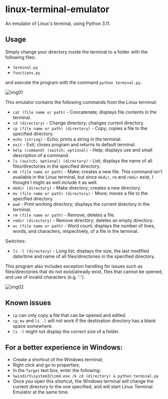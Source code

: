 # linux-terminal-emulator
An emulator of Linux's terminal, using Python 3.11.

## Usage
Simply change your directory inside the terminal to a folder with the following files:

- `terminal.py`
- `functions.py`

and execute the program with the command `python terminal.py`.

![img01](https://i.imgur.com/s4rrkeT.png)

This emulator contains the following commands from the Linux terminal:

- `cat (file name or path)` - Concatenate; displays file contents in the terminal.
- `cd (directory)` - Change directory; changes current directory.
- `cp (file name or path) (directory)` - Copy; copies a file to the specified directory.
- `echo (string)` - Echo; prints a string in the terminal.
- `exit` - Exit; closes program and returns to default terminal.
- `help (command) (switch; optional)` - Help; displays use and small description of a command.
- `ls (switch; optional) (directory)` - List; displays the name of all files/directories in the specified directory.
- `mk (file name or path)` - Make; creates a new file. This command isn't available in the Linux terminal, but since `mkdir`, `rm` and `rmdir` exist, I thought I might as well include it as well.
- `mkdir (directory)` - Make directory; creates a new directory.
- `mv (file name or path) (directory)` - Move; moves a file to the specified directory.
- `pwd` - Print working directory; displays the current directory in the terminal.
- `rm (file name or path)` - Remove; deletes a file.
- `rmdir (directory)` - Remove directory; deletes an empty directory.
- `wc (file name or path)` - Word count; displays the number of lines, words, and characters, respectively, of a file in the terminal.

Switches:
- `ls -l (directory)` - Long list; displays the size, the last modified date/time and name of all files/directories in the specified directory.

This program also includes exception handling for issues such as files/directories that do not exist/already exist, files that cannot be opened, and use of invalid characters (e.g. ':').

![img02](https://i.imgur.com/3E8K5Hb.png)

## Known issues

- `cp` can only copy a file that can be opened and edited.
- `cp`, `mv` and `ls -l` will not work if the destination directory has a blank space somewhere.
- `ls -l` might not display the correct size of a folder.

## For a better experience in Windows:
- Create a shortcut of the Windows terminal;
- Right click and go to properties;
- In the `Target` text box, enter the following:
- `%windir%\system32\cmd.exe /k cd (directory) & python terminal.py`
- Once you open this shortcut, the Windows terminal will change the current directory to the one specified, and will start Linux Terminal Emulator at the same time.

